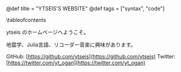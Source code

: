 @def title = "YTSEIS'S WEBSITE"
@def tags = ["syntax", "code"]

\tableofcontents <!-- you can use \toc as well -->

ytseis のホームページへようこそ。

地震学、Julia言語、リコーダー音楽に興味があります。

GitHub: [https://github.com/ytseis](https://github.com/ytseis)
Twitter: [https://twitter.com/yt_ogan](https://twitter.com/yt_ogan)

